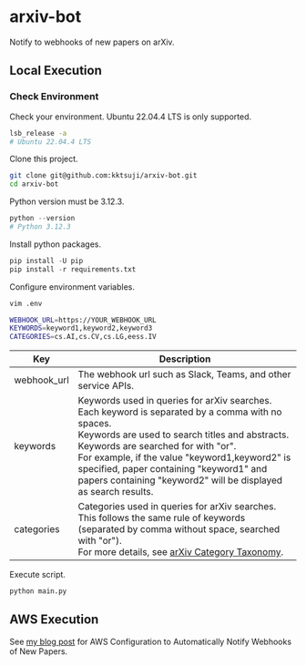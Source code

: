 # arxiv-bot

Notify to webhooks of new papers on arXiv.

## Local Execution

### Check Environment

Check your environment. Ubuntu 22.04.4 LTS is only supported.

```bash
lsb_release -a
# Ubuntu 22.04.4 LTS
```

Clone this project.

```bash
git clone git@github.com:kktsuji/arxiv-bot.git
cd arxiv-bot
```

Python version must be 3.12.3.

```python
python --version
# Python 3.12.3
```

Install python packages.

```python
pip install -U pip
pip install -r requirements.txt
```

Configure environment variables.

```bash
vim .env

WEBHOOK_URL=https://YOUR_WEBHOOK_URL
KEYWORDS=keyword1,keyword2,keyword3
CATEGORIES=cs.AI,cs.CV,cs.LG,eess.IV
```

| Key | Description |
|----------|----------|
| webhook_url | The webhook url such as Slack, Teams, and other service APIs. |
| keywords | Keywords used in queries for arXiv searches.<br>Each keyword is separated by a comma with no spaces.<br>Keywords are used to search titles and abstracts.<br>Keywords are searched for with "or".<br>For example, if the value "keyword1,keyword2" is specified, paper containing "keyword1" and papers containing "keyword2" will be displayed as search results. |
| categories | Categories used in queries for arXiv searches.<br>This follows the same rule of keywords (separated by comma without space, searched with "or").<br>For more details, see [arXiv Category Taxonomy](https://arxiv.org/category_taxonomy). |

Execute script.

```python
python main.py
```

## AWS Execution

See [my blog post](https://tsuji.tech/arxiv-bot-aws/) for AWS Configuration to Automatically Notify Webhooks of New Papers.
